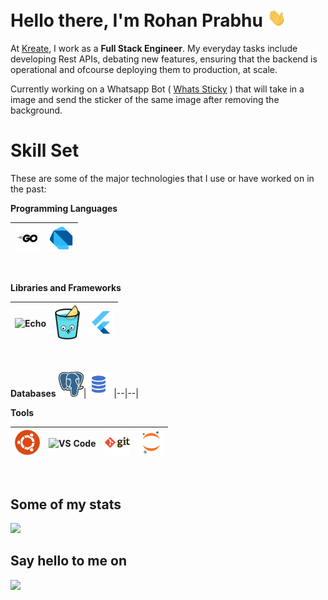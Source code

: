 

<h1>Hello there, I'm Rohan Prabhu <img  src="https://raw.githubusercontent.com/ABSphreak/ABSphreak/master/gifs/Hi.gif" width="30px"></h1>

At [Kreate](https://kreateworld.in), I work as a **Full Stack Engineer**.
My everyday tasks include developing Rest APIs, debating new features, ensuring that the backend is operational and ofcourse deploying them to production, at scale.

Currently working on a Whatsapp Bot ( [Whats Sticky](https://github.com/colt005/whats_sticky) ) that will take in a image and send the sticker of the same image after removing the background.

# Skill Set

These are some of the major technologies that I use or have worked on in the past:
<br>

**Programming Languages**

<img title="GoLang" alt="GoLang" width="40px" src="https://github.com/github/explore/blob/main/topics/go/go.png?raw=true" />|<img title="Dart" alt="Dart" width="40px" src="https://github.com/github/explore/blob/main/topics/dart/dart.png?raw=true" />
|--|--|
<br>


**Libraries and Frameworks**

<img alt="Echo" title="Echo" width="40px" src="https://cdn.labstack.com/images/echo-logo.svg"/>|<img alt="Gin" title="Gin" width="40px" src="https://github.com/gin-gonic/logo/blob/master/color.png?raw=true"/>|<img alt="Flutter" title="Flutter" width="40px" src="https://github.com/github/explore/blob/main/topics/flutter/flutter.png?raw=true"/>
|--|--|--|
<br>


**Databases**
<img title="Postgres" alt="GoLang" width="40px" src="https://github.com/github/explore/blob/main/topics/postgresql/postgresql.png?raw=true" />|<img alt="SQL" title="SQL" width="40px" src="https://github.com/github/explore/blob/main/topics/sql/sql.png?raw=true"/>
|--|--|
<br>


**Tools**

<img title="Ubuntu" alt="Ubuntu" width="40px" src="https://raw.githubusercontent.com/github/explore/master/topics/ubuntu/ubuntu.png">|<img title="VS Code" alt="VS Code" width="40px" src="https://img.icons8.com/fluent/48/000000/visual-studio-code-2019.png">|<img title="git" alt="git" width="40px" src="https://raw.githubusercontent.com/github/explore/master/topics/git/git.png">|<img title="Jupyter Notebook" alt="Jupyter" width="40px" src="https://raw.githubusercontent.com/github/explore/master/topics/jupyter-notebook/jupyter-notebook.png">
|--|--|--|--|
<br>

## Some of my stats

<img src="https://github-readme-stats.vercel.app/api?username=colt005&show_icons=true&theme=dark&include_all_commits=true&count_private=true"/>

<br>


## Say hello to me on

<a href="https://www.linkedin.com/in/rohan-prabhu05/"><img src="https://cdn2.iconfinder.com/data/icons/social-media-2285/512/1_Linkedin_unofficial_colored_svg-128.png" width="40"></a>


